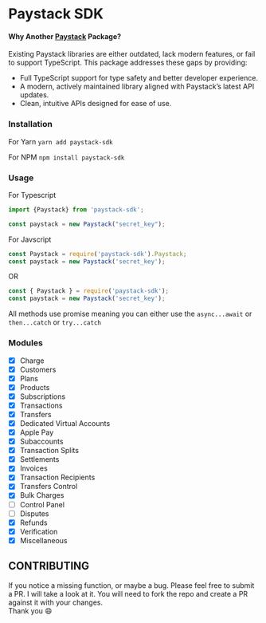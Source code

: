 # Paystack SDK

#### Why Another [Paystack](https://paystack.com) Package?

Existing Paystack libraries are either outdated, lack modern features, or fail to support TypeScript. This package addresses these gaps by providing:  
-  Full TypeScript support for type safety and better developer experience.
-  A modern, actively maintained library aligned with Paystack’s latest API updates.
-  Clean, intuitive APIs designed for ease of use.  

### Installation

For Yarn
`yarn add paystack-sdk`

For NPM
`npm install paystack-sdk`

### Usage

For Typescript

```typescript
import {Paystack} from 'paystack-sdk';

const paystack = new Paystack("secret_key");
```

For Javscript

```javascript
const Paystack = require('paystack-sdk').Paystack;
const paystack = new Paystack('secret_key');
```

OR

```javascript
const { Paystack } = require('paystack-sdk');
const paystack = new Paystack('secret_key');
```

All methods use promise meaning you can either use the `async...await` or `then...catch` or `try...catch`

### Modules

- [x] Charge
- [x] Customers
- [x] Plans
- [x] Products
- [x] Subscriptions
- [x] Transactions
- [x] Transfers
- [x] Dedicated Virtual Accounts
- [x] Apple Pay
- [x] Subaccounts
- [x] Transaction Splits
- [x] Settlements
- [x] Invoices
- [x] Transaction Recipients
- [x] Transfers Control
- [x] Bulk Charges
- [ ] Control Panel
- [ ] Disputes
- [x] Refunds
- [x] Verification
- [x] Miscellaneous

## CONTRIBUTING

If you notice a missing function, or maybe a bug. Please feel free to submit
a PR. I will take a look at it.
You will need to fork the repo and create a PR against it with your changes.  
Thank you :smile:
